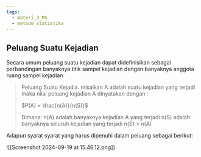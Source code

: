 ```yaml
---
tags:
  - materi_3_MS
  - metode_statistika
---
```

## Peluang Suatu Kejadian

Secara umum peluang suatu kejadian dapat didefinisikan sebagai perbandingan banyaknya titik sampel kejadian dengan banyaknya anggota ruang sampel kejadian

> Peluang Suatu Kejadia. misalkan A adalah suatu kejadian yang terjadi maka nilai peluang kejadian A dinyatakan dengan :
> 
> $P(A) = \frac{n(A)}{n(S)}$
> 
> Dimana:
> 	n(A) adalah banyaknya kejadian A yang terjadi
> 	n(S) adalah banyaknya seluruh kejadian yang terjadi
> 	n(S) > n(A)

Adapun syarat syarat yang harus dipenuhi dalam peluang sebagai berikut:

![[Screenshot 2024-09-19 at 15.46.12.png]]


